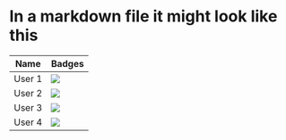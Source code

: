 # In a markdown file it might look like this

| Name        | Badges                                                      |
|-------------|-------------------------------------------------------------|
| User&nbsp;1 | ![](http://localhost:8080/api/badges/user1/96/8/badges.png) |
| User&nbsp;2 | ![](http://localhost:8080/api/badges/user2/96/8/badges.png) |
| User&nbsp;3 | ![](http://localhost:8080/api/badges/user3/32/8/badges.png) |
| User&nbsp;4 | ![](http://localhost:8080/api/badges/user4/48/8/badges.png) |

